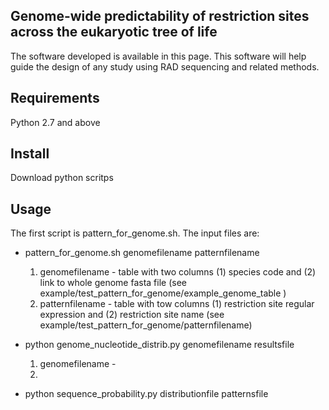 Genome-wide predictability of restriction sites across the eukaryotic tree of life
-----------------------------------------------------------------------------------
The software developed is available in this page. This software will help guide the design of any study using RAD sequencing and related methods.


Requirements
------------
Python 2.7 and above


Install
-------
Download python scritps 



Usage
-----

The first script is pattern_for_genome.sh. 
The input files are: 


* pattern_for_genome.sh genomefilename patternfilename

  1. genomefilename  - table with two columns (1) species code and (2) link to whole genome fasta file (see example/test_pattern_for_genome/example_genome_table )
  2. patternfilename - table with tow columns (1) restriction site regular expression and (2) restriction site name (see example/test_pattern_for_genome/patternfilename)


* python genome_nucleotide_distrib.py genomefilename resultsfile 

  1. genomefilename - 
  2.

* python sequence_probability.py distributionfile patternsfile 

